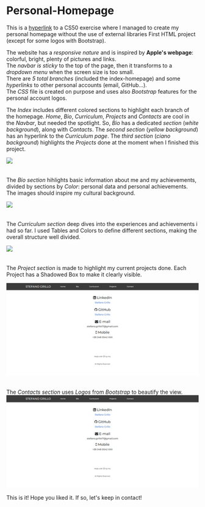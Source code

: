 # Personal-Homepage
This is a [hyperlink](https://github.com/stefanogrillo/CS50-s-Introduction-to-Computer-Science-2021-2022/tree/main/pset8/homepage) to a CS50 exercise where I managed to create my personal homepage without the use of external libraries First HTML project (except for some logos with Bootstrap).


The website has a <i>responsive nature</i> and is inspired by <b>Apple's webpage</b>: colorful, bright, plenty of pictures and links.<br>
The <i>navbar is sticky</i> to the top of the page, then it transforms to a <i>dropdown menu</i> when the screen size is too small.<br>
There are <i>5 total branches</i> (included the index-homepage) and some <i>hyperlinks</i> to other personal accounts (email, GitHub...).<br>
The <i>CSS</i> file is created on purpose and uses also <i>Bootstrap</i> features for the personal account logos.


The <i>Index</i> includes different colored sections to highlight each branch of the homepage. <i>Home</i>, <i>Bio</i>, <i>Curriculum</i>, <i>Projects</i> and <i>Contacts</i> are cool in the <i>Navbar</i>, but needed the spotlight. So, <i>Bio</i> has a dedicated <i>section</i> (<i>white background</i>), along with <i>Contacts</i>. The <i>second section</i> (<i>yellow background</i>) has an hyperlink to the <i>Curriculum page</i>. The <i>third section</i> (<i>ciano background</i>) highlights the <i>Projects</i> done at the moment when I finished this project.<br>

![](https://github.com/stefanogrillo/Personal-Homepage/blob/main/homepage%20index.gif)<br><br>


The <i>Bio section</i> hihlights basic information about me and my achievements, divided by sections by <i>Color</i>: personal data and personal achievements. The images should inspire my cultural background.

![](https://github.com/stefanogrillo/Personal-Homepage/blob/main/Bio.gif)<br><br>


The <i>Curriculum section</i> deep dives into the experiences and achievements i had so far. I used Tables and Colors to define different sections, making the overall structure well divided. 

![](https://github.com/stefanogrillo/Personal-Homepage/blob/main/Curriculum.gif)<br><br>

The <i>Project section</i> is made to highlight my current projects done. Each Project has a Shadowed Box to make it clearly visible.

![](https://github.com/stefanogrillo/Personal-Homepage/blob/main/Contacts.png)<br><br>

The <i>Contacts section</i> uses <i>Logos</i> from <i>Bootstrap</i> to beautify the view.
![](https://github.com/stefanogrillo/Personal-Homepage/blob/main/Contacts.png)

This is it! Hope you liked it. If so, let's keep in contact!
